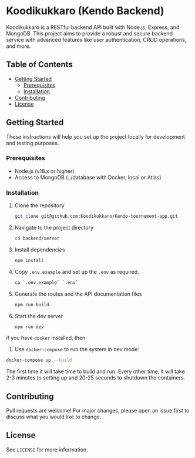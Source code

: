 # Koodikukkaro (Kendo Backend)

Koodikukkaro is a RESTful backend API built with Node.js, Express, and MongoDB. This project aims to provide a robust and secure backend service with advanced features like user authentication, CRUD operations, and more.

## Table of Contents

- [Getting Started](#getting-started)
  - [Prerequisites](#prerequisites)
  - [Installation](#installation)
- [Contributing](#contributing)
- [License](#license)

## Getting Started

These instructions will help you set up the project locally for development and testing purposes.

### Prerequisites

- Node.js (v18.x or higher)
- Access to MongoDB (../database with Docker, local or Atlas)

### Installation

1. Clone the repository

   ```bash
   git clone git@github.com:Koodikukkaro/Kendo-tournament-app.git
   ```

2. Navigate to the project directory

    ```bash
    cd backend/server
    ```

3. Install dependencies

    ```bash
    npm install
    ```

4. Copy `.env.example` and set up the `.env` as required.

    ```bash
    cp `.env.example` `.env`
    ```
    
5. Generate the routes and the API documentation files

    ```bash
    npm run build
    ```

6. Start the dev server

    ```bash
    npm run dev
    ```

if you have `docker` installed, then

1. Use `docker-compose` to run the system in dev mode:

  ```bash
  docker-compose up --build
  ```

The first time it will take time to build and run. Every other time, it will take 2-3 minutes to setting up and 20-25 seconds to shutdown the containers.

## Contributing

Pull requests are welcome! For major changes, please open an issue first to discuss what you would like to change.

## License

See `LICENSE` for more information.
